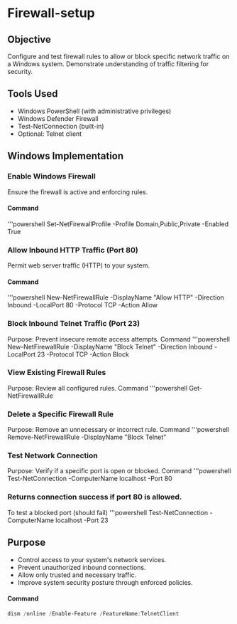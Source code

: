 # Firewall-setup
## Objective
Configure and test firewall rules to allow or block specific network traffic on a Windows system. Demonstrate understanding of traffic filtering for security.
## Tools Used
- Windows PowerShell (with administrative privileges)
- Windows Defender Firewall
- Test-NetConnection (built-in)
- Optional: Telnet client
## Windows Implementation
### Enable Windows Firewall
Ensure the firewall is active and enforcing rules.
#### Command
'''powershell
Set-NetFirewallProfile -Profile Domain,Public,Private -Enabled True
### Allow Inbound HTTP Traffic (Port 80)
Permit web server traffic (HTTP) to your system.
#### Command
'''powershell
New-NetFirewallRule -DisplayName "Allow HTTP" -Direction Inbound -LocalPort 80 -Protocol TCP -Action Allow
### Block Inbound Telnet Traffic (Port 23)
Purpose: Prevent insecure remote access attempts.
Command
'''powershell
New-NetFirewallRule -DisplayName "Block Telnet" -Direction Inbound -LocalPort 23 -Protocol TCP -Action Block
### View Existing Firewall Rules
Purpose: Review all configured rules.
Command
'''powershell
Get-NetFirewallRule
### Delete a Specific Firewall Rule
Purpose: Remove an unnecessary or incorrect rule.
Command
'''powershell
Remove-NetFirewallRule -DisplayName "Block Telnet"
### Test Network Connection
Purpose: Verify if a specific port is open or blocked.
Command
'''powershell
Test-NetConnection -ComputerName localhost -Port 80
### Returns connection success if port 80 is allowed.
To test a blocked port (should fail)
'''powershell
Test-NetConnection -ComputerName localhost -Port 23
## Purpose
- Control access to your system's network services.
- Prevent unauthorized inbound connections.
- Allow only trusted and necessary traffic.
- Improve system security posture through enforced policies.
#### Command
```powershell
dism /online /Enable-Feature /FeatureName:TelnetClient



